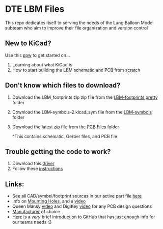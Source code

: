 # DTE LBM Files
This repo dedicates itself to serving the needs of the Lung Balloon Model subteam who aim to improve their file organization and version control

## New to KiCad?
Use this [ppw](https://uflorida-my.sharepoint.com/:p:/g/personal/j_gonzalez4_ufl_edu/ESTzj3oRa_5OslOHV_pKu_4B9L4kbTTlhvHuZAgVIsMCGw?e=MtXirV) to get started on...
1. Learning about what KiCad is
2. How to start building the LBM schematic and PCB from scratch

## Don't know which files to download?
1. Download the LBM_footprints.zip zip file from the [LBM-footprints.pretty](https://github.com/julianna-778/DTE-LBM-Files/tree/main/PCB%20Files/LBM-footprints.pretty) folder  
2. Download the LBM-symbols-2.kicad_sym file from the [LBM-symbols](https://github.com/julianna-778/DTE-LBM-Files/tree/main/PCB%20Files/LBM-symbols) folder  
3. Download the latest zip file from the [PCB Files](https://github.com/julianna-778/DTE-LBM-Files/tree/main/PCB%20Files) folder  

   ^This contains schematic, Gerber files, and PCB file

## Trouble getting the code to work?
1. Download this [driver](https://www.silabs.com/software-and-tools/usb-to-uart-bridge-vcp-drivers?tab=downloads)
2. Follow these [instructions](https://randomnerdtutorials.com/how-to-install-esp8266-board-arduino-ide/)


## Links:
- See all CAD/symbol/footprint sources in our active part file [here](https://docs.google.com/document/d/1QMjIAoFZjg54AbbEjMmA8GU2GEnOYeSXIRdQSNKbI4s/edit?tab=t.0)
- Info on [Mounting Holes](https://www.pcbway.com/blog/PCB_Basic_Information/What_are_Mounting_Holes_PCB_Knowledge_51332b83.html), and a [video](https://www.youtube.com/watch?v=pS7SrL-ZjmY&t=88s)
- Queen Mansy [video](https://mediasite.video.ufl.edu/Mediasite/Play/034c2cac9c494a558d50666e44f101571d) and DigiKey [video](https://youtu.be/vaCVh2SAZY4?si=QFfocP4VFCrLDv6F) for any PCB design questions
- [Manufacturer](https://www.allpcb.com/) of choice
- [Here](https://docs.google.com/document/d/1WyrrMa_ALmPAZvznJT0KnZH_fDL_DI7VsiZPKaXexkY/edit?usp=sharing) is a _very_ brief introduction to GitHub that has just enough info for our teams needs :3
